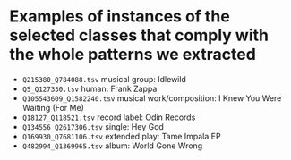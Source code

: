 # Examples of instances of the selected classes that comply with the whole patterns we extracted

- `Q215380_Q784088.tsv` musical group: Idlewild
- `Q5_Q127330.tsv` human: Frank Zappa
- `Q105543609_Q1582240.tsv` musical work/composition: I Knew You Were Waiting (For Me)
- `Q18127_Q118521.tsv` record label: Odin Records
- `Q134556_Q2617306.tsv` single: Hey God
- `Q169930_Q7681106.tsv` extended play: Tame Impala EP
- `Q482994_Q1369965.tsv` album: World Gone Wrong
